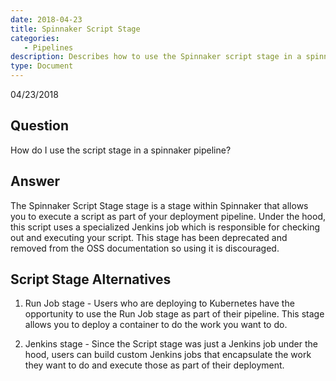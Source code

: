 ```yaml
---
date: 2018-04-23
title: Spinnaker Script Stage
categories:
   - Pipelines
description: Describes how to use the Spinnaker script stage in a spinnaker pipeline
type: Document
---
```

04/23/2018

## Question
How do I use the script stage in a spinnaker pipeline?

## Answer
The Spinnaker Script Stage stage is a stage within Spinnaker that allows you to execute a script as part of your deployment pipeline. Under the hood, this script uses a specialized Jenkins job which is responsible for checking out and executing your script. This stage has been deprecated and removed from the OSS documentation so using it is discouraged.

## Script Stage Alternatives
1. Run Job stage - Users who are deploying to Kubernetes have the opportunity to use the Run Job stage as part of their pipeline. This stage allows you to deploy a container to do the work you want to do.

2. Jenkins stage - Since the Script stage was just a Jenkins job under the hood, users can build custom Jenkins jobs that encapsulate the work they want to do and execute those as part of their deployment.